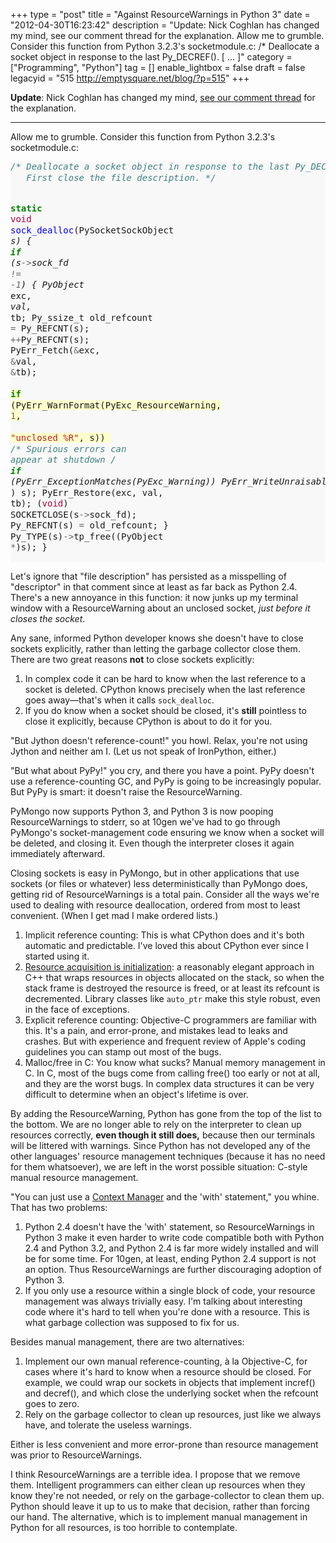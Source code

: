 +++
type = "post"
title = "Against ResourceWarnings in Python 3"
date = "2012-04-30T16:23:42"
description = "Update: Nick Coghlan has changed my mind, see our comment thread for the explanation. Allow me to grumble. Consider this function from Python 3.2.3's socketmodule.c: /* Deallocate a socket object in response to the last Py_DECREF(). [ ... ]"
category = ["Programming", "Python"]
tag = []
enable_lightbox = false
draft = false
legacyid = "515 http://emptysquare.net/blog/?p=515"
+++

<p><strong>Update</strong>: Nick Coghlan has changed my mind, <a href="/blog/against-resourcewarnings-in-python-3/#comment-514722438">see our comment
thread</a>
for the explanation.</p>
<hr />
<p>Allow me to grumble. Consider this function from Python 3.2.3's
socketmodule.c:</p>
<div class="codehilite" style="background: #f8f8f8"><pre style="line-height: 125%"><span style="color: #408080; font-style: italic">/* Deallocate a socket object in response to the last Py_DECREF().                                                                                                                                                                   </span>
<span style="color: #408080; font-style: italic">   First close the file description. */</span>

<span style="color: #008000; font-weight: bold">static</span> <span style="color: #B00040">void</span>
<span style="color: #0000FF">sock_dealloc</span>(PySocketSockObject <span style="color: #666666">*</span>s)
{
    <span style="color: #008000; font-weight: bold">if</span> (s<span style="color: #666666">-&gt;</span>sock_fd <span style="color: #666666">!=</span> <span style="color: #666666">-1</span>) {
        PyObject <span style="color: #666666">*</span>exc, <span style="color: #666666">*</span>val, <span style="color: #666666">*</span>tb;
        Py_ssize_t old_refcount <span style="color: #666666">=</span> Py_REFCNT(s);
        <span style="color: #666666">++</span>Py_REFCNT(s);
        PyErr_Fetch(<span style="color: #666666">&amp;</span>exc, <span style="color: #666666">&amp;</span>val, <span style="color: #666666">&amp;</span>tb);
<span style="background-color: #ffffcc">        <span style="color: #008000; font-weight: bold">if</span> (PyErr_WarnFormat(PyExc_ResourceWarning, <span style="color: #666666">1</span>,
</span><span style="background-color: #ffffcc">                             <span style="color: #BA2121">&quot;unclosed %R&quot;</span>, s))
</span>            <span style="color: #408080; font-style: italic">/* Spurious errors can appear at shutdown */</span>
            <span style="color: #008000; font-weight: bold">if</span> (PyErr_ExceptionMatches(PyExc_Warning))
                PyErr_WriteUnraisable((PyObject <span style="color: #666666">*</span>) s);
        PyErr_Restore(exc, val, tb);
        (<span style="color: #B00040">void</span>) SOCKETCLOSE(s<span style="color: #666666">-&gt;</span>sock_fd);
        Py_REFCNT(s) <span style="color: #666666">=</span> old_refcount;
    }
    Py_TYPE(s)<span style="color: #666666">-&gt;</span>tp_free((PyObject <span style="color: #666666">*</span>)s);
}
</pre></div>


<p>Let's ignore that "file description" has persisted as a misspelling of
"descriptor" in that comment since at least as far back as Python 2.4.
There's a new annoyance in this function: it now junks up my terminal
window with a ResourceWarning about an unclosed socket, <em>just before it
closes the socket</em>.</p>
<p>Any sane, informed Python developer knows she doesn't have to close
sockets explicitly, rather than letting the garbage collector close
them. There are two great reasons <strong>not</strong> to close sockets explicitly:</p>
<ol>
<li>In complex code it can be hard to know when the last reference to a
    socket is deleted. CPython knows precisely when the last reference
    goes away—that's when it calls <code>sock_dealloc</code>.</li>
<li>If you do know when a socket should be closed, it's <strong>still</strong>
    pointless to close it explicitly, because CPython is about to do it
    for you.</li>
</ol>
<p>"But Jython doesn't reference-count!" you howl. Relax, you're not using
Jython and neither am I. (Let us not speak of IronPython, either.)</p>
<p>"But what about PyPy!" you cry, and there you have a point. PyPy doesn't
use a reference-counting GC, and PyPy is going to be increasingly
popular. But PyPy is smart: it doesn't raise the ResourceWarning.</p>
<p>PyMongo now supports Python 3, and Python 3 is now pooping
ResourceWarnings to stderr, so at 10gen we've had to go through
PyMongo's socket-management code ensuring we know when a socket will be
deleted, and closing it. Even though the interpreter closes it again
immediately afterward.</p>
<p>Closing sockets is easy in PyMongo, but in other applications that use
sockets (or files or whatever) less deterministically than PyMongo does,
getting rid of ResourceWarnings is a total pain. Consider all the ways
we're used to dealing with resource deallocation, ordered from most to
least convenient. (When I get mad I make ordered lists.)</p>
<ol>
<li>Implicit reference counting: This is what CPython does and it's both
    automatic and predictable. I've loved this about CPython ever since
    I started using it.</li>
<li><a href="http://en.wikipedia.org/wiki/Resource_Acquisition_Is_Initialization">Resource acquisition is
    initialization</a>:
    a reasonably elegant approach in C++ that wraps resources in objects
    allocated on the stack, so when the stack frame is destroyed the
    resource is freed, or at least its refcount is decremented. Library
    classes like <code>auto_ptr</code> make this style robust, even in the face of
    exceptions.</li>
<li>Explicit reference counting: Objective-C programmers are familiar
    with this. It's a pain, and error-prone, and mistakes lead to leaks
    and crashes. But with experience and frequent review of Apple's
    coding guidelines you can stamp out most of the bugs.</li>
<li>Malloc/free in C: You know what sucks? Manual memory management in
    C. In C, most of the bugs come from calling free() too early or not
    at all, and they are the worst bugs. In complex data structures it
    can be very difficult to determine when an object's lifetime is
    over.</li>
</ol>
<p>By adding the ResourceWarning, Python has gone from the top of the list
to the bottom. We are no longer able to rely on the interpreter to clean
up resources correctly, <strong>even though it still does,</strong> because then our
terminals will be littered with warnings. Since Python has not developed
any of the other languages' resource management techniques (because it
has no need for them whatsoever), we are left in the worst possible
situation: C-style manual resource management.</p>
<p>"You can just use a <a href="http://docs.python.org/reference/datamodel.html#context-managers">Context
Manager</a>
and the 'with' statement," you whine. That has two problems:</p>
<ol>
<li>Python 2.4 doesn't have the 'with' statement, so ResourceWarnings in
    Python 3 make it even harder to write code compatible both with
    Python 2.4 and Python 3.2, and Python 2.4 is far more widely
    installed and will be for some time. For 10gen, at least, ending
    Python 2.4 support is not an option. Thus ResourceWarnings are
    further discouraging adoption of Python 3.</li>
<li>If you only use a resource within a single block of code, your
    resource management was always trivially easy. I'm talking about
    interesting code where it's hard to tell when you're done with a
    resource. This is what garbage collection was supposed to fix for
    us.</li>
</ol>
<p>Besides manual management, there are two alternatives:</p>
<ol>
<li>Implement our own manual reference-counting, à la Objective-C, for
    cases where it's hard to know when a resource should be closed. For
    example, we could wrap our sockets in objects that implement
    incref() and decref(), and which close the underlying socket when
    the refcount goes to zero.</li>
<li>Rely on the garbage collector to clean up resources, just like we
    always have, and tolerate the useless warnings.</li>
</ol>
<p>Either is less convenient and more error-prone than resource management
was prior to ResourceWarnings.</p>
<p>I think ResourceWarnings are a terrible idea. I propose that we remove
them. Intelligent programmers can either clean up resources when they
know they're not needed, or rely on the garbage-collector to clean them
up. Python should leave it up to us to make that decision, rather than
forcing our hand. The alternative, which is to implement manual
management in Python for all resources, is too horrible to contemplate.</p>
